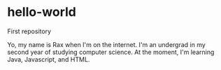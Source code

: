 # hello-world
First repository

Yo, my name is Rax when I'm on the internet. I'm an undergrad in my second year of studying computer science. At the moment, I'm learning Java, Javascript, and HTML.
